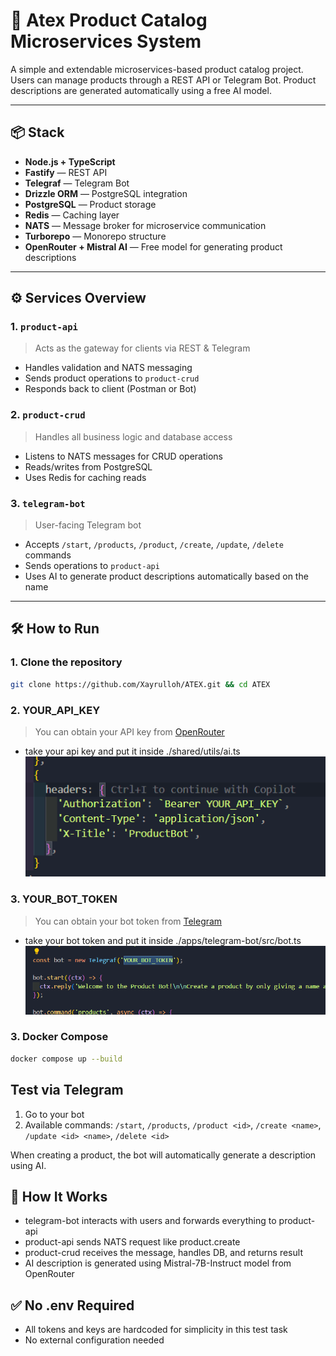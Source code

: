 # 🧠 Atex Product Catalog Microservices System

A simple and extendable microservices-based product catalog project. Users can manage products through a REST API or Telegram Bot. Product descriptions are generated automatically using a free AI model.

---

## 📦 Stack

- **Node.js + TypeScript**
- **Fastify** — REST API
- **Telegraf** — Telegram Bot
- **Drizzle ORM** — PostgreSQL integration
- **PostgreSQL** — Product storage
- **Redis** — Caching layer
- **NATS** — Message broker for microservice communication
- **Turborepo** — Monorepo structure
- **OpenRouter + Mistral AI** — Free model for generating product descriptions

---

## ⚙️ Services Overview

### 1. `product-api`

> Acts as the gateway for clients via REST & Telegram

- Handles validation and NATS messaging
- Sends product operations to `product-crud`
- Responds back to client (Postman or Bot)

### 2. `product-crud`

> Handles all business logic and database access

- Listens to NATS messages for CRUD operations
- Reads/writes from PostgreSQL
- Uses Redis for caching reads

### 3. `telegram-bot`

> User-facing Telegram bot

- Accepts `/start`, `/products`, `/product`, `/create`, `/update`, `/delete` commands
- Sends operations to `product-api`
- Uses AI to generate product descriptions automatically based on the name

---

## 🛠 How to Run

### 1. Clone the repository

```bash
git clone https://github.com/Xayrulloh/ATEX.git && cd ATEX
```

### 2. YOUR_API_KEY

> You can obtain your API key from [OpenRouter](https://openrouter.ai/)

- take your api key and put it inside ./shared/utils/ai.ts
  ![alt text](assets/ai-api-key.png)

### 3. YOUR_BOT_TOKEN

> You can obtain your bot token from [Telegram](https://t.me/BotFather)

- take your bot token and put it inside ./apps/telegram-bot/src/bot.ts
  ![alt text](assets/bot-token.png)

### 3. Docker Compose

```bash
docker compose up --build
```

## Test via Telegram

1. Go to your bot
2. Available commands: `/start`, `/products`, `/product <id>`, `/create <name>`, `/update <id> <name>`, `/delete <id>`

When creating a product, the bot will automatically generate a description using AI.

## 🤯 How It Works

- telegram-bot interacts with users and forwards everything to product-api
- product-api sends NATS request like product.create
- product-crud receives the message, handles DB, and returns result
- AI description is generated using Mistral-7B-Instruct model from OpenRouter

## ✅ No .env Required

- All tokens and keys are hardcoded for simplicity in this test task
- No external configuration needed
